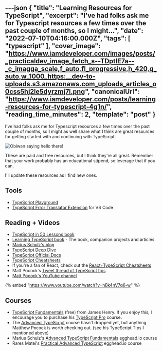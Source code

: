 ---json
{
  "title": "Learning Resources for TypeScript",
  "excerpt": "I've had folks ask me for Typescript resources a few times over the past couple of months, so I might...",
  "date": "2022-07-10T04:16:00.000Z",
  "tags": [
    "typescript"
  ],
  "cover_image": "https://www.iamdeveloper.com/images/posts/_practicaldev_image_fetch_s--TDptlE7a--_c_imagga_scale,f_auto,fl_progressive,h_420,q_auto,w_1000_https:__dev-to-uploads.s3.amazonaws.com_uploads_articles_o0css5hj2le5dyrzmj7l.png",
  "canonicalUrl": "https://www.iamdeveloper.com/posts/learning-resources-for-typescript-4g1n/",
  "reading_time_minutes": 2,
  "template": "post"
}
---

I've had folks ask me for Typescript resources a few times over the past couple of months, so I might as well share what I think are great resources for getting started with and continuing with TypeScript.

![Obiwan saying hello there!](https://media.giphy.com/media/xTiIzJSKB4l7xTouE8/giphy.gif)

These are paid and free resources, but I think they're all great. Remember that your work probably has an educational stipend, so leverage that if you can.

I'll update these resources as I find new ones.

## Tools

* [TypeScript Playground](https://www.typescriptlang.org/play)
* [TypeScript Error Translator Extension](https://www.iamdeveloper.com/vscodetips/2022/may-2nd-2022-vs-code-tip-of-the-week-2l6m) for VS Code

## Reading + Videos

* [TypeScript in 50 Lessons book](https://www.smashingmagazine.com/printed-books/typescript-in-50-lessons/)
* [Learning TypeScript book](https://www.learningtypescript.com) - The book, companion projects and articles
* [Marius Schulz's blog](https://mariusschulz.com/blog/series/typescript-evolution)
* [TypeScript Deep Dive](https://www.gitbook.com/book/basarat/typescript)
* [TypeScript Official Docs](https://www.typescriptlang.org/docs/)
* [TypeScript Cheatsheets](https://www.typescriptlang.org/cheatsheets)
* If you're a fan of React, check out the [React+TypeScript Cheatsheets](https://github.com/typescript-cheatsheets/react)
* Matt Pocock's [Tweet thread of TypeScript tips](https://twitter.com/mattpocockuk/status/1497262298368409605)
* [Matt Pocock's YouTube channel](https://www.youtube.com/channel/UCswG6FSbgZjbWtdf_hMLaow)

{% embed "https://www.youtube.com/watch?v=hBk4nV7q6-w" %}

## Courses

* [TypeScript Fundamentals](https://typescriptcourses.com/typescript-fundamentals) (free) from James Henry. If you enjoy this, I encourage you to purchase his [TypeScript Pro](https://typescriptcourses.com/typescript-pro) course.
* The [Advanced TypeScript](https://www.mattpocock.com/) course hasn't dropped yet, but anything Matthew Pocock is worth checking out. (see his TypeScript Tips I mentioned above)
* Marius Schulz's [Advanced TypeScript Fundamentals](https://egghead.io/courses/advanced-typescript-fundamentals-579c174f) egghead.io course
* Rares Matei's [Practical Advanced TypeScript](https://egghead.io/courses/practical-advanced-typescript) egghead.io course
